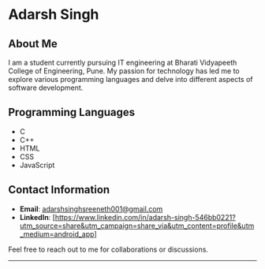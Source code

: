 # Adarsh Singh

## About Me

I am a student currently pursuing IT engineering at Bharati Vidyapeeth College of Engineering, Pune. My passion for technology has led me to explore various programming languages and delve into different aspects of software development.

## Programming Languages

- C
- C++
- HTML
- CSS
- JavaScript

## Contact Information

- **Email**: adarshsinghsreeneth001@gmail.com
- **LinkedIn**: [https://www.linkedin.com/in/adarsh-singh-546bb0221?utm_source=share&utm_campaign=share_via&utm_content=profile&utm_medium=android_app]


Feel free to reach out to me for collaborations or discussions.

---

